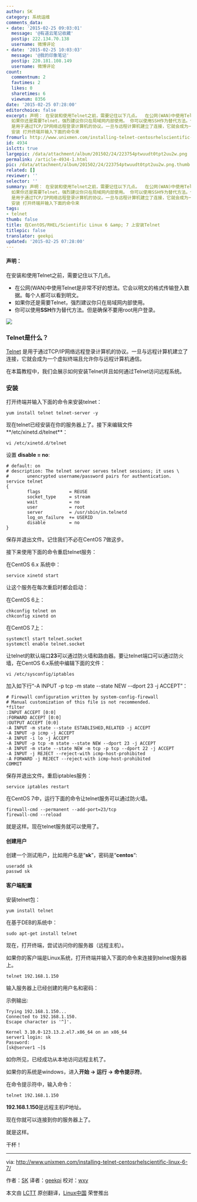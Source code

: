 ```yaml
---
author: SK
category: 系统运维
comments_data:
- date: '2015-02-25 09:03:01'
  message: '@有道云笔记收藏'
  postip: 222.134.70.138
  username: 微博评论
- date: '2015-02-25 10:03:03'
  message: '@我的印象笔记'
  postip: 220.181.108.149
  username: 微博评论
count:
  commentnum: 2
  favtimes: 2
  likes: 0
  sharetimes: 6
  viewnum: 8356
date: '2015-02-25 07:28:00'
editorchoice: false
excerpt: 声明： 在安装和使用Telnet之前，需要记住以下几点。  在公网(WAN)中使用Telnet是非常不好的想法。它会以明文的格式传输登入数据。每个人都可以看到明文。
  如果你还是需要Telnet，强烈建议你只在局域网内部使用。 你可以使用SSH作为替代方法。但是确保不要用root用户登录。   Telnet是什么？ Telnet
  是用于通过TCP/IP网络远程登录计算机的协议。一旦与远程计算机建立了连接，它就会成为一个虚拟终端且允许你与远程计算机通信。 在本篇教程中，我们会展示如何安装Telnet并且如何通过Telnet访问远程系统。
  安装 打开终端并输入下面的命令来
fromurl: http://www.unixmen.com/installing-telnet-centosrhelscientific-linux-6-7/
id: 4934
islctt: true
largepic: /data/attachment/album/201502/24/223754ptwuudt0tpt2uu2w.png
permalink: /article-4934-1.html
pic: /data/attachment/album/201502/24/223754ptwuudt0tpt2uu2w.png.thumb.jpg
related: []
reviewer: ''
selector: ''
summary: 声明： 在安装和使用Telnet之前，需要记住以下几点。  在公网(WAN)中使用Telnet是非常不好的想法。它会以明文的格式传输登入数据。每个人都可以看到明文。
  如果你还是需要Telnet，强烈建议你只在局域网内部使用。 你可以使用SSH作为替代方法。但是确保不要用root用户登录。   Telnet是什么？ Telnet
  是用于通过TCP/IP网络远程登录计算机的协议。一旦与远程计算机建立了连接，它就会成为一个虚拟终端且允许你与远程计算机通信。 在本篇教程中，我们会展示如何安装Telnet并且如何通过Telnet访问远程系统。
  安装 打开终端并输入下面的命令来
tags:
- telnet
thumb: false
title: 在CentOS/RHEL/Scientific Linux 6 &amp; 7 上安装Telnet
titlepic: false
translator: geekpi
updated: '2015-02-25 07:28:00'
---
```


#### 声明：


在安装和使用Telnet之前，需要记住以下几点。


* 在公网(WAN)中使用Telnet是非常不好的想法。它会以明文的格式传输登入数据。每个人都可以看到明文。
* 如果你还是需要Telnet，强烈建议你只在局域网内部使用。
* 你可以使用**SSH**作为替代方法。但是确保不要用root用户登录。


![](/data/attachment/album/201502/24/223754ptwuudt0tpt2uu2w.png)


### Telnet是什么？


[Telnet](http://en.wikipedia.org/wiki/Telnet) 是用于通过TCP/IP网络远程登录计算机的协议。一旦与远程计算机建立了连接，它就会成为一个虚拟终端且允许你与远程计算机通信。


在本篇教程中，我们会展示如何安装Telnet并且如何通过Telnet访问远程系统。


### 安装


打开终端并输入下面的命令来安装telnet：



```
yum install telnet telnet-server -y

```

现在telnet已经安装在你的服务器上了。接下来编辑文件**/etc/xinetd.d/telnet**：



```
vi /etc/xinetd.d/telnet

```

设置 **disable = no**:



```
# default: on
# description: The telnet server serves telnet sessions; it uses \
#       unencrypted username/password pairs for authentication.
service telnet
{
        flags           = REUSE
        socket_type     = stream
        wait            = no
        user            = root
        server          = /usr/sbin/in.telnetd
        log_on_failure  += USERID
        disable         = no
}

```

保存并退出文件。记住我们不必在CentOS 7做这步。


接下来使用下面的命令重启telnet服务：


在CentOS 6.x 系统中：



```
service xinetd start

```

让这个服务在每次重启时都会启动：


在CentOS 6上：



```
chkconfig telnet on
chkconfig xinetd on

```

在CentOS 7上：



```
systemctl start telnet.socket
systemctl enable telnet.socket

```

让telnet的默认端口**23**可以通过防火墙和路由器。要让telnet端口可以通过防火墙，在CentOS 6.x系统中编辑下面的文件：



```
vi /etc/sysconfig/iptables

```

加入如下行“-A INPUT -p tcp -m state --state NEW --dport 23 -j ACCEPT”：



```
# Firewall configuration written by system-config-firewall
# Manual customization of this file is not recommended.
*filter
:INPUT ACCEPT [0:0]
:FORWARD ACCEPT [0:0]
:OUTPUT ACCEPT [0:0]
-A INPUT -m state --state ESTABLISHED,RELATED -j ACCEPT
-A INPUT -p icmp -j ACCEPT
-A INPUT -i lo -j ACCEPT
-A INPUT -p tcp -m state --state NEW --dport 23 -j ACCEPT
-A INPUT -m state --state NEW -m tcp -p tcp --dport 22 -j ACCEPT
-A INPUT -j REJECT --reject-with icmp-host-prohibited
-A FORWARD -j REJECT --reject-with icmp-host-prohibited
COMMIT

```

保存并退出文件。重启iptables服务：



```
service iptables restart

```

在CentOS 7中，运行下面的命令让telnet服务可以通过防火墙。



```
firewall-cmd --permanent --add-port=23/tcp
firewall-cmd --reload

```

就是这样。现在telnet服务就可以使用了。


#### 创建用户


创建一个测试用户，比如用户名是“**sk**”，密码是“**centos**“:



```
useradd sk
passwd sk

```

#### 客户端配置


安装telnet包：



```
yum install telnet

```

在基于DEB的系统中：



```
sudo apt-get install telnet

```

现在，打开终端，尝试访问你的服务器（远程主机）。


如果你的客户端是Linux系统，打开终端并输入下面的命令来连接到telnet服务器上。



```
telnet 192.168.1.150

```

输入服务器上已经创建的用户名和密码：


示例输出:



```
Trying 192.168.1.150...
Connected to 192.168.1.150.
Escape character is '^]'.

Kernel 3.10.0-123.13.2.el7.x86_64 on an x86_64
server1 login: sk
Password: 
[sk@server1 ~]$

```

如你所见，已经成功从本地访问远程主机了。


如果你的系统是windows，进入**开始 -> 运行 -> 命令提示符**。


在命令提示符中，输入命令：



```
telnet 192.168.1.150

```

**192.168.1.150**是远程主机IP地址。


现在你就可以连接到你的服务器上了。


就是这样。


干杯！




---


via: <http://www.unixmen.com/installing-telnet-centosrhelscientific-linux-6-7/>


作者：[SK](http://www.unixmen.com/author/sk/) 译者：[geekpi](https://github.com/geekpi) 校对：[wxy](https://github.com/wxy)


本文由 [LCTT](https://github.com/LCTT/TranslateProject) 原创翻译，[Linux中国](http://linux.cn/) 荣誉推出